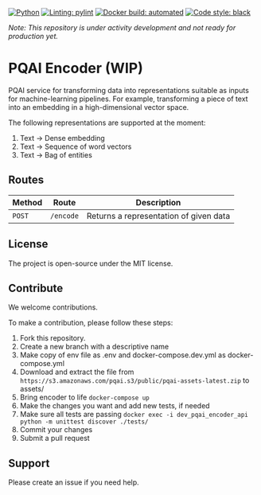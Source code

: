 [![Python](https://img.shields.io/badge/python-v3.10-blue)](https://www.python.org/)
[![Linting: pylint](https://img.shields.io/badge/linting-pylint-yellowgreen)](https://github.com/PyCQA/pylint)
[![Docker build: automated](https://img.shields.io/badge/docker%20build-automated-066da5)](https://www.docker.com/)
[![Code style: black](https://img.shields.io/badge/code%20style-black-000000.svg)](https://github.com/psf/black)

_Note: This repository is under activity development and not ready for production yet._

# PQAI Encoder (WIP)

PQAI service for transforming data into representations suitable as inputs for machine-learning pipelines. For example, transforming a piece of text into an embedding in a high-dimensional vector space.

The following representations are supported at the moment:

1. Text -> Dense embedding
1. Text -> Sequence of word vectors
1. Text -> Bag of entities

## Routes

| Method | Route     | Description                            |
| ------ | --------- | -------------------------------------- |
| `POST` | `/encode` | Returns a representation of given data |


## License

The project is open-source under the MIT license.

## Contribute

We welcome contributions.

To make a contribution, please follow these steps:

1. Fork this repository.
2. Create a new branch with a descriptive name
3. Make copy of env file as .env and docker-compose.dev.yml as docker-compose.yml
4. Download and extract the file from `https://s3.amazonaws.com/pqai.s3/public/pqai-assets-latest.zip` to assets/
4. Bring encoder to life `docker-compose up`
5. Make the changes you want and add new tests, if needed
6. Make sure all tests are passing `docker exec -i dev_pqai_encoder_api python -m unittest discover ./tests/`
7. Commit your changes
8. Submit a pull request

## Support

Please create an issue if you need help.